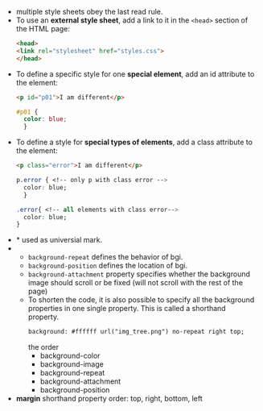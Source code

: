 - multiple style sheets obey the last read rule.
- To use an **external style sheet**, add a link to it in the `<head>` section of the HTML page:
  ```html
  <head>
  <link rel="stylesheet" href="styles.css">
  </head>
  ```
- To define a specific style for one **special element**, add an id attribute to the element:
  ```html
  <p id="p01">I am different</p>
  ```
  ```css
  #p01 {
    color: blue;
    }
  ```
- To define a style for **special types of elements**, add a class attribute to the element:
   ```html
  <p class="error">I am different</p>
  ```
  ```css
  p.error { <!-- only p with class error -->
    color: blue;
    }

  .error{ <!-- all elements with class error-->
    color: blue;
  }  
  
  ```
- \* used as universial mark.
- * `background-repeat` defines the behavior of bgi.<br>
  * `background-position` defines the location of bgi.<br>
  * `background-attachment` property specifies whether the background image should scroll or be fixed (will not scroll with the rest of the page)<br>
  * To shorten the code, it is also possible to specify all the background properties in one single property. This is called a shorthand property.
    ```html
    background: #ffffff url("img_tree.png") no-repeat right top;
    ```
    the order 
     * background-color
     * background-image
     * background-repeat
     * background-attachment
     * background-position
- **margin** shorthand property order: top, right, bottom, left